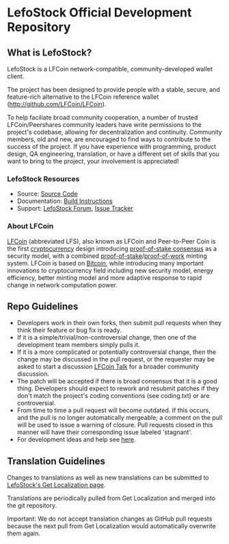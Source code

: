 # LefoStock Official Development Repository

## What is LefoStock?

LefoStock is a LFCoin network-compatible, community-developed wallet client.

The project has been designed to provide people with a stable, secure, and feature-rich alternative to the LFCoin reference wallet (http://github.com/LFCoin/LFCoin).

To help faciliate broad community cooperation, a number of trusted LFCoin/Peershares community leaders have write permissions to the project's codebase, allowing for decentralization and continuity. Community members, old and new, are encouraged to find ways to contribute to the success of the project. If you have experience with programming, product design, QA engineering, translation, or have a different set of skills that you want to bring to the project, your involvement is appreciated!


### LefoStock Resources
* Source: [Source Code](https://github.com/LefoStock/LefoStock)
* Documentation: [Build Instructions](https://github.com/LefoStock/LefoStock/tree/master/doc)
* Support: [LefoStock Forum](http://www.LFCointalk.org/index.php?board=64.0), [Issue Tracker](https://github.com/LefoStock/LefoStock/issues?state=open)


### About LFCoin
[LFCoin](http://LFCoin.net/) (abbreviated LFS), also known as LFCoin and Peer-to-Peer Coin is the first [cryptocurrency](https://en.wikipedia.org/wiki/Cryptocurrency) design introducing [proof-of-stake consensus](http://LFCoin.net/bin/LFCoin-paper.pdf) as a security model, with a combined [proof-of-stake](http://LFCoin.net/bin/LFCoin-paper.pdf)/[proof-of-work](https://en.wikipedia.org/wiki/Proof-of-work_system) minting system. LFCoin is based on [Bitcoin](http://bitcoin.org/en/), while introducing many important innovations to cryptocurrency field including new security model, energy efficiency, better minting model and more adaptive response to rapid change in network computation power.


## Repo Guidelines

* Developers work in their own forks, then submit pull requests when they think their feature or bug fix is ready.
* If it is a simple/trivial/non-controversial change, then one of the development team members simply pulls it.
* If it is a more complicated or potentially controversial change, then the change may be discussed in the pull request, or the requester may be asked to start a discussion [LFCoin Talk](http://www.LFCointalk.org/) for a broader community discussion.
* The patch will be accepted if there is broad consensus that it is a good thing. Developers should expect to rework and resubmit patches if they don't match the project's coding conventions (see coding.txt) or are controversial.
* From time to time a pull request will become outdated. If this occurs, and the pull is no longer automatically mergeable; a comment on the pull will be used to issue a warning of closure.  Pull requests closed in this manner will have their corresponding issue labeled 'stagnant'.
* For development ideas and help see [here](http://www.LFCointalk.org/index.php?board=10.0).


## Translation Guidelines

Changes to translations as well as new translations can be submitted to
[LefoStock's Get Localization page](http://www.getlocalization.com/LefoStock/).

Translations are periodically pulled from Get Localization and merged into the git repository.

Important: We do not accept translation changes as GitHub pull requests because the next
pull from Get Localization would automatically overwrite them again.
